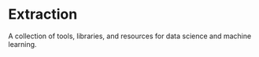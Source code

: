 # Extraction
A collection of tools, libraries, and resources for data science and machine learning.
